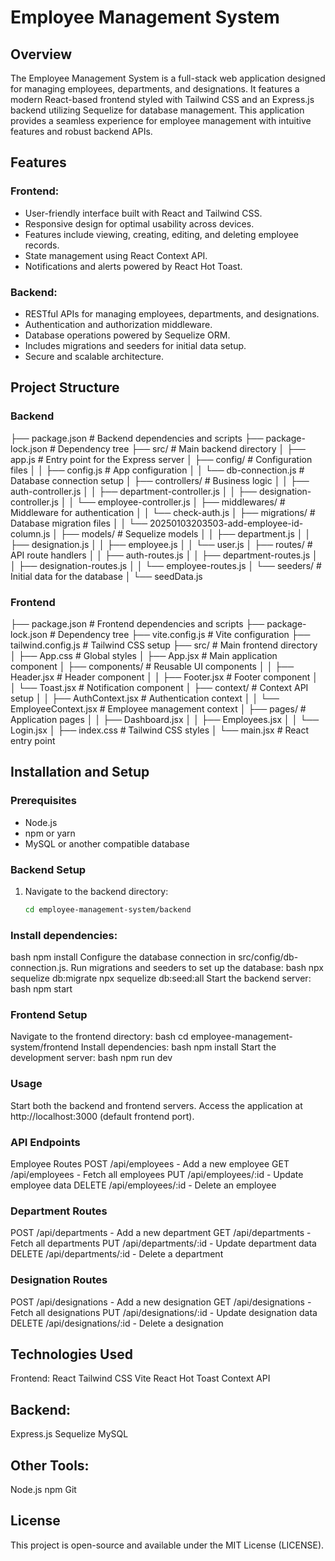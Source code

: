 # Employee Management System

## Overview

The Employee Management System is a full-stack web application designed for managing employees, departments, and designations. It features a modern React-based frontend styled with Tailwind CSS and an Express.js backend utilizing Sequelize for database management. This application provides a seamless experience for employee management with intuitive features and robust backend APIs.

## Features

### Frontend:

- User-friendly interface built with React and Tailwind CSS.
- Responsive design for optimal usability across devices.
- Features include viewing, creating, editing, and deleting employee records.
- State management using React Context API.
- Notifications and alerts powered by React Hot Toast.

### Backend:

- RESTful APIs for managing employees, departments, and designations.
- Authentication and authorization middleware.
- Database operations powered by Sequelize ORM.
- Includes migrations and seeders for initial data setup.
- Secure and scalable architecture.

## Project Structure

### Backend

├── package.json # Backend dependencies and scripts
├── package-lock.json # Dependency tree
├── src/ # Main backend directory
│ ├── app.js # Entry point for the Express server
│ ├── config/ # Configuration files
│ │ ├── config.js # App configuration
│ │ └── db-connection.js # Database connection setup
│ ├── controllers/ # Business logic
│ │ ├── auth-controller.js
│ │ ├── department-controller.js
│ │ ├── designation-controller.js
│ │ └── employee-controller.js
│ ├── middlewares/ # Middleware for authentication
│ │ └── check-auth.js
│ ├── migrations/ # Database migration files
│ │ └── 20250103203503-add-employee-id-column.js
│ ├── models/ # Sequelize models
│ │ ├── department.js
│ │ ├── designation.js
│ │ ├── employee.js
│ │ └── user.js
│ ├── routes/ # API route handlers
│ │ ├── auth-routes.js
│ │ ├── department-routes.js
│ │ ├── designation-routes.js
│ │ └── employee-routes.js
│ └── seeders/ # Initial data for the database
│ └── seedData.js

### Frontend

├── package.json # Frontend dependencies and scripts
├── package-lock.json # Dependency tree
├── vite.config.js # Vite configuration
├── tailwind.config.js # Tailwind CSS setup
├── src/ # Main frontend directory
│ ├── App.css # Global styles
│ ├── App.jsx # Main application component
│ ├── components/ # Reusable UI components
│ │ ├── Header.jsx # Header component
│ │ ├── Footer.jsx # Footer component
│ │ └── Toast.jsx # Notification component
│ ├── context/ # Context API setup
│ │ ├── AuthContext.jsx # Authentication context
│ │ └── EmployeeContext.jsx # Employee management context
│ ├── pages/ # Application pages
│ │ ├── Dashboard.jsx
│ │ ├── Employees.jsx
│ │ └── Login.jsx
│ ├── index.css # Tailwind CSS styles
│ └── main.jsx # React entry point

## Installation and Setup

### Prerequisites

- Node.js
- npm or yarn
- MySQL or another compatible database

### Backend Setup

1. Navigate to the backend directory:
   ```bash
   cd employee-management-system/backend


   ```

### Install dependencies:

bash
npm install
Configure the database connection in src/config/db-connection.js.
Run migrations and seeders to set up the database:
bash
npx sequelize db:migrate
npx sequelize db:seed:all
Start the backend server:
bash
npm start

### Frontend Setup

Navigate to the frontend directory:
bash
cd employee-management-system/frontend
Install dependencies:
bash
npm install
Start the development server:
bash
npm run dev

### Usage

Start both the backend and frontend servers.
Access the application at http://localhost:3000 (default frontend port).

### API Endpoints

Employee Routes
POST /api/employees - Add a new employee
GET /api/employees - Fetch all employees
PUT /api/employees/:id - Update employee data
DELETE /api/employees/:id - Delete an employee

### Department Routes

POST /api/departments - Add a new department
GET /api/departments - Fetch all departments
PUT /api/departments/:id - Update department data
DELETE /api/departments/:id - Delete a department

### Designation Routes

POST /api/designations - Add a new designation
GET /api/designations - Fetch all designations
PUT /api/designations/:id - Update designation data
DELETE /api/designations/:id - Delete a designation

## Technologies Used

Frontend:
React
Tailwind CSS
Vite
React Hot Toast
Context API

## Backend:

Express.js
Sequelize
MySQL

## Other Tools:

Node.js
npm
Git

## License

This project is open-source and available under the MIT License (LICENSE).

